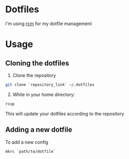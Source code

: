 # Dotfiles

I'm using [rcm](https://github.com/thoughtbot/rcm) for my dotfile management

# Usage

## Cloning the dotfiles

1. Clone the repository
```bash
git clone `repository_link` ~/.dotfiles
```
2. While in your home directory:
```bash
rcup
```
This will update your dotfiles according to the repository

## Adding a new dotfile

To add a new config 
```bash
mkrc `path/to/dotfile`
```
